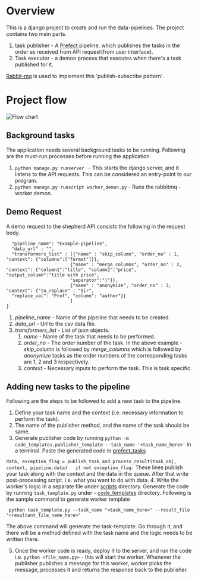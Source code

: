 # Overview
This is a django project to create and run the data-pipelines. The project contains two main parts.
1. task publisher - A [Prefect]() pipeline, which publishes the tasks in the order as received from API request(from user interface). 
2. Task executor - a demon process that executes when there's a task published for it. 

[Rabbit-mq]() is used to implement this 'publish-subscribe pattern'.  

# Project flow
![Flow chart]()

## Background tasks 
The application needs several background tasks to be running. 
Following are the must-run processes before running the application.
1. `python manage.py runserver ` - This starts the django server, and it listens to the API requests. This can be considered an entry-point to our program. 
2. `python manage.py runscript worker_demon.py` - Runs the rabbitmq - worker demon. 

## Demo Request
A demo request to the shepherd API consists the following in the request body. 

```{
  "pipeline_name": "Example-pipeline",
  "data_url" : "",
  "transformers_list" : [{"name" : "skip_column", "order_no" : 1, "context": {"columns":["format"]}},
                        {"name" : "merge_columns", "order_no" : 2, "context": {"column1":"title", "column2":"price", "output_column":"title with price", 
                        "separator":"|"}},
                        {"name" : "anonymize", "order_no" : 3, "context": {"to_replace" : "Sir", 
  "replace_val": "Prof", "column": "author"}}
                        ]
}
```
1. _pipeline_name_ - Name of the pipeline that needs to be created.
2. _data_url_ - Url to the csv data file.
3. _transformers_list_ - List of json objects.
   1. _name_ - Name of the task that needs to be performed.
   2. _order_no_ - The order number of the task. In the above example - _skip_column_ is followed by _merge_columns_ which is followed by _anonymize_ tasks as the order numbers of the corresponding tasks are 1, 2 and 3 respectively.
   3. _context_ - Necessary inputs to perform the task. This is task specific. 
## Adding new tasks to the pipeline
Following are the steps to be followed to add a new task to the pipeline. 
1. Define your task name and the context (i.e. necessary information to perform the task).
2. The name of the publisher method, and the name of the task should be same. 
3. Generate publisher code by running `python -m code_templates.publisher_template --task_name '<task_name_here>'` in a terminal.
Paste the generated code in [prefect_tasks](tasks/prefect_tasks.py)
  
``data, exception_flag = publish_task_and_process_result(task_obj, context, pipeline.data)  
  if not exception_flag:``
 These lines publish your task along with the context and the data in the queue. After that write post-processing script. i.e. what you want to do with data.
4. Write the worker's logic in a separate file under [scripts](tasks/scripts) directory. Generate the code
by running `task_template.py` under - [code_templates](code_templates) directory. Following is the sample command to generate worker template

` python task_template.py --task_name "<task_name_here>" --result_file "<resultant_file_name_here>"`

The above command will generate the task-template. Go through it, and there will be a method defined with the task name and the logic needs to be written there. 

5. Once the worker code is ready, deploy it to the server, and run the code i.e. 
 `python <file_name.py>` - this will start the worker. Whenever the publisher publishes a message for this worker, worker picks the message, processes it
and returns the response back to the publisher.
